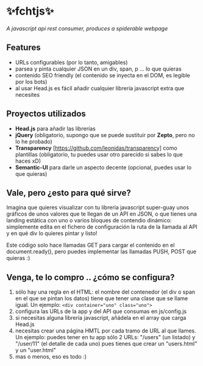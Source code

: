 # **:sparkles:fchtjs:sparkles:**
*A javascript api rest consumer, produces a spiderable webpage*

## Features
* URLs configurables (por lo tanto, amigables)
* parsea y pinta cualquier JSON en un div, span, p ... lo que quieras
* contenido SEO friendly (el contenido se inyecta en el DOM, es legible por los bots)
* al usar Head.js es fácil añadir cualquier librería javascript extra que necesites


## Proyectos utilizados
* **Head.js** para añadir las librerías
* **jQuery** (obligatorio, supongo que se puede sustituir por **Zepto**, pero no lo he probado)
* **Transparency** [https://github.com/leonidas/transparency] como plantillas (obligatorio, tu puedes usar otro parecido si sabes lo que haces xD)
* **Semantic-UI** para darle un aspecto decente (opcional, puedes usar lo que quieras)


## Vale, pero ¿esto para qué sirve?
Imagina que quieres visualizar con tu librería javascript super-guay unos gráficos de unos valores que te llegan de un API en JSON,
o que tienes una landing estática con uno o varios bloques de contendio dinámico:
simplemente edita en el fichero de configuración la ruta de la llamada al API y en qué div lo quieres pintar y listo!

Este código solo hace llamadas GET para cargar el contenido en el document.ready(), pero puedes implementar las llamadas
PUSH, POST que quieras :)

## Venga, te lo compro .. ¿cómo se configura?
1. sólo hay una regla en el HTML: el nombre del contenedor (el div o span en el que se pintan los datos) tiene que tener una clase que se llame igual.
Un ejemplo: `<div container="uno" class="uno">`
2. configura las URLs de la app y del API que consumas en js/config.js
3. si necesitas alguna librería javascript, añádela en el array que carga Head.js
4. necesitas crear una página HMTL por cada tramo de URL al que llames.
Un ejemplo: puedes tener en tu app sólo 2 URLs: "/users" (un listado) y "/user/11" (el detalle de cada uno)
pues tienes que crear un "users.html" y un "user.html"
5. mas o menos, eso es todo :)

